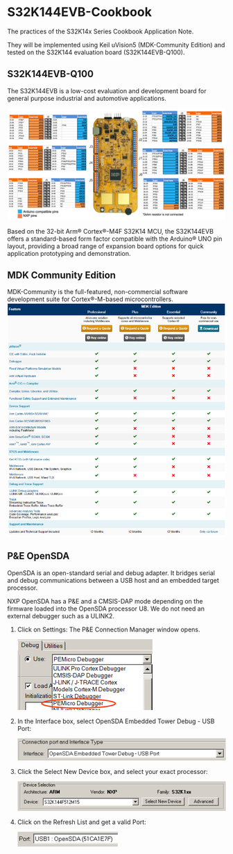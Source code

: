 # S32K144EVB-Cookbook
The practices of the S32K14x Series Cookbook Application Note.

They will be implemented using Keil uVision5 (MDK-Community Edition) and tested on the S32K144 evaluation board (S32K144EVB-Q100). 

## S32K144EVB-Q100

The S32K144EVB is a low-cost evaluation and development board for general purpose industrial and automotive applications.

![S32K144EVB_GS-PINS](README.assets/S32K144EVB_GS-PINS.png)

Based on the 32-bit Arm® Cortex®-M4F S32K14 MCU, the S32K144EVB offers a standard-based form factor compatible with the Arduino® UNO pin layout, providing a broad range of expansion board options for quick application prototyping and demonstration.

## MDK Community Edition

MDK-Community is the full-featured, non-commercial software development suite for Cortex®-M-based microcontrollers.![Compare MDK Editions](README.assets/Compare%20MDK%20Editions.PNG)

## P&E OpenSDA
OpenSDA is an open-standard serial and debug adapter. It bridges serial and debug communications between a USB host and an
embedded target processor. 

NXP OpenSDA has a P&E and a CMSIS-DAP mode depending on the firmware loaded into the OpenSDA processor U8. We do not need an external debugger such as a ULINK2. 

1. Click on Settings: The P&E Connection Manager window opens.

   ![P&E](README.assets/P&E.png)

2. In the Interface box, select OpenSDA Embedded Tower Debug - USB Port: 

   ![OpenSDA Embedded Tower Debug](README.assets/OpenSDA%20Embedded%20Tower%20Debug.png)

3. Click the Select New Device box, and select your exact processor: 

   ![Select New Device box](README.assets/Select%20New%20Device%20box.png)

4. Click on the Refresh List and get a valid Port:

   ![Refresh List](README.assets/Refresh%20List.png)